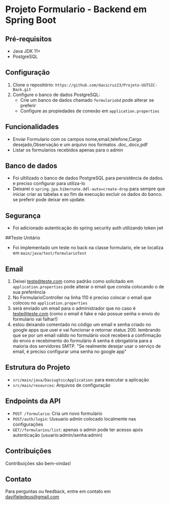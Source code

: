 # Projeto Formulario - Backend em Spring Boot

## Pré-requisitos
- Java JDK 11+
- PostgreSQL

## Configuração
1. Clone o repositório: `https://github.com/davicruz23/Projeto-UGTSIC-Back.git`
2. Configure o banco de dados PostgreSQL:
   - Crie um banco de dados chamado `formulariobd` pode alterar se preferir
   - Configure as propiedades de conexão em `application.properties`

## Funcionalidades
- Enviar Formulario com os campos nome,email,telefone,Cargo desejado,Observação e um arquivo nos formatos .doc,.docx,pdf
- Listar os formularios recebidos apenas para o admin

## Banco de dados
- Foi ultilizado o banco de dados PostgreSQL para persistência de dados. e preciso configurar para utiliza-lo
- Deixarei o `spring.jpa.hibernate.ddl-auto=create-drop` para sempre que iniciar criar as tabelas e ao fim da execução
  excluir os dados do banco. se preferir pode deixar em update.

## Segurança
- Foi adicionado autenticação do spring security auth utilizando token jwt

##Teste Unitário
- Foi implementado um teste no back na classe formulario, ele se localiza em `main/java/test/formularioTest`
  
## Email
1. Deixei teste@teste.com como padrão como solicitado em `application.properties` pode alterar o email que consta colocando o de sua preferência
2. No FormularioController na linha 110 é preciso colocar o email que colocou no `application.properties`
3. será enviado um email para o administrador que no caso é teste@teste.com (como o email é fake e não possue senha o envio do formulario vai falhar!)
4. estou deixando comentado no código um email e senha criado no google apps que usei e vai funcionar e retornar status 200. lembrando que se por um email válido no formulário
   você receberá a confirmação do envio e recebimento do formulário
   A senha é obrigatória para a maioria dos servidores SMTP. "Se realmente desejar usar o serviço de email, é preciso configurar uma senha no google app"

## Estrutura do Projeto
- `src/main/java/DaviugtsicApplication`: para executar a aplicação
- `src/main/resources`: Arquivos de configuração

## Endpoints da API
- `POST /formulario`: Cria um novo formulario
- `POST/auth/login`: Uusuario admin colocado localmente nas configurações
- `GET//formularios/list`: apenas o admin pode ter acesso após autenticação (usuario:admin/senha:admin)

## Contribuições
Contribuições são bem-vindas!

## Contato
Para perguntas ou feedback, entre em contato em davifieledeus@gmail.com
